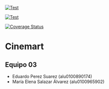 
[![Test](https://github.com/SyTW-2122/E03/actions/workflows/CI-frontend.yml/badge.svg)](https://github.com/SyTW-2122/E03/actions/workflows/CI-frontend.yml)


[![Test](https://github.com/SyTW-2122/E03/actions/workflows/CI-backend.yml/badge.svg)](https://github.com/SyTW-2122/E03/actions/workflows/CI-backend.yml)

[![Coverage Status](https://coveralls.io/repos/github/SyTW-2122/E03/badge.svg?branch=desarrollo)](https://coveralls.io/github/SyTW-2122/E03?branch=desarrollo)



# Cinemart

## Equipo 03

* Eduardo Perez Suarez (alu0100890174)
* María Elena Salazar Álvarez (alu0100965902)
